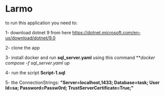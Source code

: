 # Larmo
to run this application you need to:

1- download dotnet 9 from here https://dotnet.microsoft.com/en-us/download/dotnet/9.0 

2- clone the app 

3- install docker and run **sql_server.yaml** using this command ***docker compose -f sql_server.yaml up*

4- run the script **Script-1.sql**

5- the ConnectionStrings: **"Server=localhost,1433; Database=task; User Id=sa; Password=Passw0rd; TrustServerCertificate=True;"**
